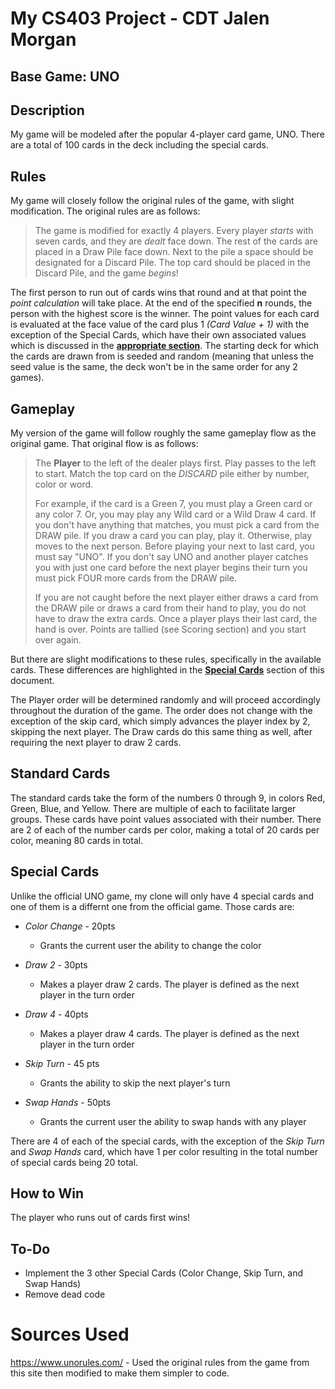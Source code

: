 # My CS403 Project - CDT Jalen Morgan

## Base Game: UNO

## Description

My game will be modeled after the popular 4-player card game, UNO. There are a total of 100 cards in the deck including the special cards.

## Rules

My game will closely follow the original rules of the game, with slight modification. The original rules are as follows:

>The game is modified for exactly 4 players. Every player *starts* with seven cards, and they are _dealt_ face down. The rest of the cards are placed in a Draw Pile face down. Next to the pile a space should be designated for a Discard Pile. The top card should be placed in the Discard Pile, and the game *begins*!

The first person to run out of cards wins that round and at that point the *point calculation* will take place. At the end of the specified **n** rounds, the person with the highest score is the winner. The point values for each card is evaluated at the face value of the card plus 1 *(Card Value + 1)* with the exception of the Special Cards, which have their own associated values which is discussed in the [**appropriate section**](#special-cards). The starting deck for which the cards are drawn from is seeded and random (meaning that unless the seed value is the same, the deck won't be in the same order for any 2 games).

## Gameplay

My version of the game will follow roughly the same gameplay flow as the original game. That original flow is as follows:

> The **Player** to the left of the dealer plays first. Play passes to the left to start. Match the top card on the *DISCARD* pile either by number, color or word.
>
> For example, if the card is a Green 7, you must play a Green card or any color 7. Or, you may play any Wild card or a Wild Draw 4 card. If you don't have anything that matches, you must pick a card from the DRAW pile. If you draw a card you can play, play it.
Otherwise, play moves to the next person. Before playing your next to last card, you must say "UNO". If you don't say UNO and another player catches you with just one card before the next player begins their turn you must pick FOUR more cards from the DRAW pile.
>
>If you are not caught before the next player either draws a card from the DRAW pile or draws a card from their hand to play, you do not have to draw the extra cards. Once a player plays their last card, the hand is over. Points are tallied (see Scoring section) and you start over again.

But there are slight modifications to these rules, specifically in the available cards. These differences are highlighted in the [**Special Cards**](#special-cards) section of this document.

The Player order will be determined randomly and will proceed accordingly throughout the duration of the game. The order does not change with the exception of the skip card, which simply advances the player index by 2, skipping the next player. The Draw cards do this same thing as well, after requiring the next player to draw 2 cards.

## Standard Cards

The standard cards take the form of the numbers 0 through 9, in colors Red, Green, Blue, and Yellow. There are multiple of each to facilitate larger groups. These cards have point values associated with their number. There are 2 of each of the number cards per color, making a total of 20 cards per color, meaning 80 cards in total.

## Special Cards

Unlike the official UNO game, my clone will only have 4 special cards and one of them is a differnt one from the official game. Those cards are:

- *Color Change* - 20pts

  - Grants the current user the ability to change the color

- *Draw 2* - 30pts

  - Makes a player draw 2 cards. The player is defined as the next player in the turn order

- *Draw 4* - 40pts

  - Makes a player draw 4 cards. The player is defined as the next player in the turn order

- *Skip Turn* - 45 pts

  - Grants the ability to skip the next player's turn

- *Swap Hands* - 50pts

  - Grants the current user the ability to swap hands with any player

There are 4 of each of the special cards, with the exception of the *Skip Turn* and *Swap Hands* card, which have 1 per color resulting in the total number of special cards being 20 total.


## How to Win

The player who runs out of cards first wins!

## To-Do

-	Implement the 3 other Special Cards (Color Change, Skip Turn, and Swap Hands)
-	Remove dead code

# Sources Used
https://www.unorules.com/ - Used the original rules from the game from this site then modified to make them simpler to code.
